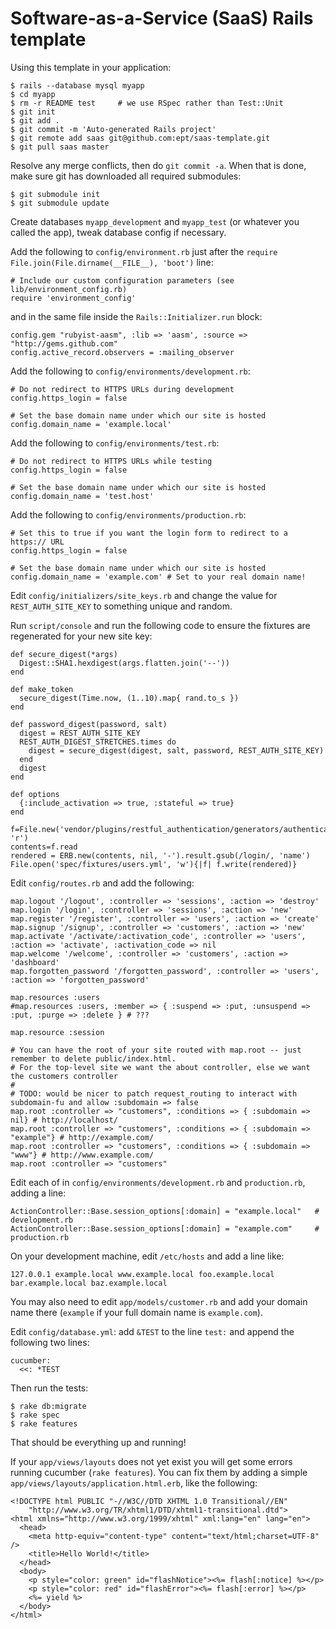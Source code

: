 Software-as-a-Service (SaaS) Rails template
===========================================

Using this template in your application:

    $ rails --database mysql myapp
    $ cd myapp
    $ rm -r README test     # we use RSpec rather than Test::Unit
    $ git init
    $ git add .
    $ git commit -m 'Auto-generated Rails project'
    $ git remote add saas git@github.com:ept/saas-template.git
    $ git pull saas master

Resolve any merge conflicts, then do `git commit -a`. When that is done, make sure git
has downloaded all required submodules:

    $ git submodule init
    $ git submodule update

Create databases `myapp_development` and `myapp_test` (or whatever you called the app),
tweak database config if necessary.

Add the following to `config/environment.rb` just after the `require File.join(File.dirname(__FILE__), 'boot')` line:

    # Include our custom configuration parameters (see lib/environment_config.rb)
    require 'environment_config'

and in the same file inside the `Rails::Initializer.run` block:

    config.gem "rubyist-aasm", :lib => 'aasm', :source => "http://gems.github.com"
    config.active_record.observers = :mailing_observer

Add the following to `config/environments/development.rb`:

    # Do not redirect to HTTPS URLs during development
    config.https_login = false

    # Set the base domain name under which our site is hosted
    config.domain_name = 'example.local'

Add the following to `config/environments/test.rb`:

    # Do not redirect to HTTPS URLs while testing
    config.https_login = false

    # Set the base domain name under which our site is hosted
    config.domain_name = 'test.host'

Add the following to `config/environments/production.rb`:

    # Set this to true if you want the login form to redirect to a https:// URL
    config.https_login = false

    # Set the base domain name under which our site is hosted
    config.domain_name = 'example.com' # Set to your real domain name!

Edit `config/initializers/site_keys.rb` and change the value for `REST_AUTH_SITE_KEY`
to something unique and random.

Run `script/console` and run the following code to ensure the fixtures are regenerated
for your new site key:

    def secure_digest(*args)
      Digest::SHA1.hexdigest(args.flatten.join('--'))
    end

    def make_token
      secure_digest(Time.now, (1..10).map{ rand.to_s })
    end

    def password_digest(password, salt)
      digest = REST_AUTH_SITE_KEY
      REST_AUTH_DIGEST_STRETCHES.times do
        digest = secure_digest(digest, salt, password, REST_AUTH_SITE_KEY)
      end
      digest
    end

    def options
      {:include_activation => true, :stateful => true}
    end

    f=File.new('vendor/plugins/restful_authentication/generators/authenticated/templates/spec/fixtures/users.yml', 'r')
    contents=f.read
    rendered = ERB.new(contents, nil, '-').result.gsub(/login/, 'name')
    File.open('spec/fixtures/users.yml', 'w'){|f| f.write(rendered)}


Edit `config/routes.rb` and add the following:

    map.logout '/logout', :controller => 'sessions', :action => 'destroy'
    map.login '/login', :controller => 'sessions', :action => 'new'
    map.register '/register', :controller => 'users', :action => 'create'
    map.signup '/signup', :controller => 'customers', :action => 'new'
    map.activate '/activate/:activation_code', :controller => 'users', :action => 'activate', :activation_code => nil
    map.welcome '/welcome', :controller => 'customers', :action => 'dashboard'
    map.forgotten_password '/forgotten_password', :controller => 'users', :action => 'forgotten_password'

    map.resources :users
    #map.resources :users, :member => { :suspend => :put, :unsuspend => :put, :purge => :delete } # ???

    map.resource :session

    # You can have the root of your site routed with map.root -- just remember to delete public/index.html.
    # For the top-level site we want the about controller, else we want the customers controller
    #
    # TODO: would be nicer to patch request_routing to interact with subdomain-fu and allow :subdomain => false
    map.root :controller => "customers", :conditions => { :subdomain => nil} # http://localhost/
    map.root :controller => "customers", :conditions => { :subdomain => "example"} # http://example.com/
    map.root :controller => "customers", :conditions => { :subdomain => "www"} # http://www.example.com/
    map.root :controller => "customers"


Edit each of in `config/environments/development.rb` and `production.rb`, adding a line:

    ActionController::Base.session_options[:domain] = "example.local"   # development.rb
    ActionController::Base.session_options[:domain] = "example.com"     # production.rb


On your development machine, edit `/etc/hosts` and add a line like:

    127.0.0.1 example.local www.example.local foo.example.local bar.example.local baz.example.local


You may also need to edit `app/models/customer.rb` and add your domain name there
(`example` if your full domain name is `example.com`).


Edit `config/database.yml`: add `&TEST` to the line `test:` and append the following two lines:

    cucumber:
      <<: *TEST


Then run the tests:

    $ rake db:migrate
    $ rake spec
    $ rake features

That should be everything up and running!

If your `app/views/layouts` does not yet exist you will get some errors running cucumber
(`rake features`). You can fix them by adding a simple `app/views/layouts/application.html.erb`,
like the following:

    <!DOCTYPE html PUBLIC "-//W3C//DTD XHTML 1.0 Transitional//EN"
        "http://www.w3.org/TR/xhtml1/DTD/xhtml1-transitional.dtd">
    <html xmlns="http://www.w3.org/1999/xhtml" xml:lang="en" lang="en">
      <head>
        <meta http-equiv="content-type" content="text/html;charset=UTF-8" />
        <title>Hello World!</title>
      </head>
      <body>
        <p style="color: green" id="flashNotice"><%= flash[:notice] %></p>
        <p style="color: red" id="flashError"><%= flash[:error] %></p>
        <%= yield %>
      </body>
    </html>
